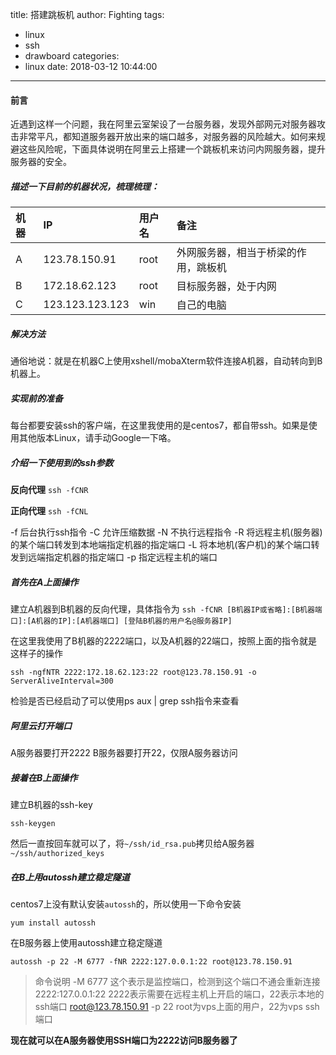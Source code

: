 title: 搭建跳板机
author: Fighting
tags:
  - linux
  - ssh
  - drawboard
categories:
  - linux
date: 2018-03-12 10:44:00
---
#### 前言

近遇到这样一个问题，我在阿里云室架设了一台服务器，发现外部网元对服务器攻击非常平凡，都知道服务器开放出来的端口越多，对服务器的风险越大。如何来规避这些风险呢，下面具体说明在阿里云上搭建一个跳板机来访问内网服务器，提升服务器的安全。

##### 描述一下目前的机器状况，梳理梳理：

| 机器 | IP | 用户名 | 备注 |
| :-- | :-- | :-- | :-- |
| A | 123.78.150.91 | root | 外网服务器，相当于桥梁的作用，跳板机 |
| B | 172.18.62.123 | root | 目标服务器，处于内网 |
| C | 123.123.123.123 | win | 自己的电脑 |

<!--more-->

##### 解决方法
通俗地说：就是在机器C上使用xshell/mobaXterm软件连接A机器，自动转向到B机器上。

##### 实现前的准备
每台都要安装ssh的客户端，在这里我使用的是centos7，都自带ssh。如果是使用其他版本Linux，请手动Google一下咯。

##### 介绍一下使用到的ssh参数

**反向代理**
`ssh -fCNR`

**正向代理**
`ssh -fCNL`

> 
-f 后台执行ssh指令
-C 允许压缩数据
-N 不执行远程指令
-R 将远程主机(服务器)的某个端口转发到本地端指定机器的指定端口
-L 将本地机(客户机)的某个端口转发到远端指定机器的指定端口
-p 指定远程主机的端口

##### 首先在A上面操作
建立A机器到B机器的反向代理，具体指令为
`ssh -fCNR [B机器IP或省略]:[B机器端口]:[A机器的IP]:[A机器端口] [登陆B机器的用户名@服务器IP]`

在这里我使用了B机器的2222端口，以及A机器的22端口，按照上面的指令就是这样子的操作

```shell
ssh -ngfNTR 2222:172.18.62.123:22 root@123.78.150.91 -o ServerAliveInterval=300
```

检验是否已经启动了可以使用ps aux | grep ssh指令来查看

##### 阿里云打开端口

A服务器要打开2222
B服务器要打开22，仅限A服务器访问

##### 接着在B上面操作

建立B机器的ssh-key

```shell
ssh-keygen
```

然后一直按回车就可以了，将`~/ssh/id_rsa.pub`拷贝给A服务器`~/ssh/authorized_keys`

##### 在B上用autossh建立稳定隧道

centos7上没有默认安装`autossh`的，所以使用一下命令安装

```shell
yum install autossh
```

在B服务器上使用autossh建立稳定隧道

```shell
autossh -p 22 -M 6777 -fNR 2222:127.0.0.1:22 root@123.78.150.91
```

> 命令说明
-M 6777 这个表示是监控端口，检测到这个端口不通会重新连接
2222:127.0.0.1:22  2222表示需要在远程主机上开启的端口，22表示本地的ssh端口
root@123.78.150.91 -p 22 root为vps上面的用户，22为vps ssh端口

**现在就可以在A服务器使用SSH端口为2222访问B服务器了**